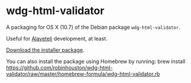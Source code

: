 # wdg-html-validator

A packaging for OS X (10.7) of the Debian package `wdg-html-validator`.

Useful for [Alaveteli](https://github.com/sebbacon/alaveteli) development, at least.

[Download the installer package](https://github.com/downloads/robinhouston/wdg-html-validator/wdg-html-validator.pkg).

You can also install the package using Homebrew by running:
    brew install https://github.com/robinhouston/wdg-html-validator/raw/master/homebrew-formula/wdg-html-validator.rb

